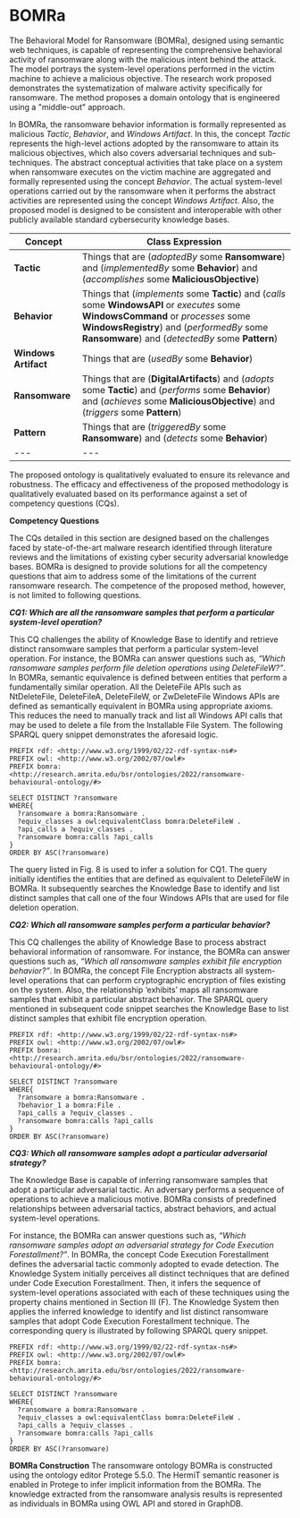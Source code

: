 # BOMRa
The Behavioral Model for Ransomware (BOMRa), designed using semantic web techniques, is capable of representing the comprehensive behavioral activity of ransomware along with the malicious intent behind the attack. The model portrays the system-level operations performed in the victim machine to achieve a malicious objective. The research work proposed demonstrates the systematization of malware activity specifically for ransomware. The method proposes a domain ontology that is engineered using a "middle-out" approach. 

In BOMRa, the ransomware behavior information is formally represented as malicious *Tactic*, *Behavior*, and *Windows Artifact*. In this, the concept *Tactic* represents the high-level actions adopted by the ransomware to attain its malicious objectives, which also covers adversarial techniques and sub-techniques. The abstract conceptual activities that take place on a system when ransomware executes on the victim machine are aggregated and formally represented using the concept *Behavior*. The actual system-level operations carried out by the ransomware when it performs the abstract activities are represented using the concept *Windows Artifact*. Also, the proposed model is designed to be consistent and interoperable with other publicly available standard cybersecurity knowledge bases.

|Concept|Class Expression|
|---|---|
|**Tactic**|Things that are (_adoptedBy_ some **Ransomware**) and (_implementedBy_ some **Behavior**) and (_accomplishes_ some **MaliciousObjective**)|
|**Behavior**|Things that (_implements_ some **Tactic**) and (_calls_ some **WindowsAPI** or _executes_ some **WindowsCommand** or _processes_ some **WindowsRegistry**) and (_performedBy_ some **Ransomware**) and (_detectedBy_ some **Pattern**)|
|**Windows Artifact**|Things that are (_usedBy_ some **Behavior**)|
|**Ransomware**|Things that are (**DigitalArtifacts**) and (_adopts_ some **Tactic**) and (_performs_ some **Behavior**) and (_achieves_ some **MaliciousObjective**) and (_triggers_ some **Pattern**)|
|**Pattern**|Things that are (_triggeredBy_ some **Ransomware**) and (_detects_ some **Behavior**)|
|---|---|

The proposed ontology is qualitatively evaluated to ensure its relevance and robustness. The efficacy and effectiveness of the proposed methodology is qualitatively evaluated based on its performance against a set of competency questions (CQs). 

**Competency Questions**

The	CQs detailed in this section are designed based on the challenges faced by state-of-the-art malware research identified through literature reviews and the limitations of existing cyber security adversarial knowledge bases. BOMRa is designed to provide solutions for all the competency questions that aim to address some of the limitations of the current ransomware research. The competence of the proposed method, however, is not limited to following questions.

**_CQ1: Which are all the ransomware samples that perform a particular system-level operation?_**

This CQ challenges the ability of Knowledge Base to identify and retrieve distinct ransomware samples that perform a particular system-level operation. For instance, the BOMRa can answer questions such as, _“Which ransomware samples perform file deletion operations using DeleteFileW?”_. In BOMRa, semantic equivalence is defined between entities that perform a fundamentally similar operation. All the DeleteFile APIs such as NtDeleteFile, DeleteFileA, DeleteFileW, or ZwDeleteFile Windows APIs are defined as semantically equivalent in BOMRa using appropriate axioms. This reduces the need to manually track and list all Windows API calls that may be used to delete a file from the Installable File System. The following SPARQL query snippet demonstrates the aforesaid logic.

```sparql
PREFIX rdf: <http://www.w3.org/1999/02/22-rdf-syntax-ns#>
PREFIX owl: <http://www.w3.org/2002/07/owl#>
PREFIX bomra: <http://research.amrita.edu/bsr/ontologies/2022/ransomware-behavioural-ontology/#>

SELECT DISTINCT ?ransomware
WHERE{
  ?ransomware a bomra:Ransomware .
  ?equiv_classes a owl:equivalentClass bomra:DeleteFileW .
  ?api_calls a ?equiv_classes .
  ?ransomware bomra:calls ?api_calls
}
ORDER BY ASC(?ransomware)
```

The query listed in Fig. 8 is used to infer a solution for CQ1. The query initially identifies the entities that are defined as equivalent to DeleteFileW in BOMRa. It subsequently searches the Knowledge Base to identify and list distinct samples that call one of the four Windows APIs that are used for file deletion operation.

**_CQ2: Which all ransomware samples perform a particular behavior?_**

This CQ challenges the ability of Knowledge Base to process abstract behavioral information of ransomware. For instance, the BOMRa can answer questions such as, _“Which all ransomware samples exhibit file encryption behavior?”_. In BOMRa, the concept File Encryption abstracts all system-level operations that can perform cryptographic encryption of files existing on the system. Also, the relationship ‘exhibits’ maps all ransomware samples that exhibit a particular abstract behavior. The SPARQL query mentioned in subsequent code snippet searches the Knowledge Base to list distinct samples that exhibit file encryption operation.

```sparql
PREFIX rdf: <http://www.w3.org/1999/02/22-rdf-syntax-ns#>
PREFIX owl: <http://www.w3.org/2002/07/owl#>
PREFIX bomra: <http://research.amrita.edu/bsr/ontologies/2022/ransomware-behavioural-ontology/#>

SELECT DISTINCT ?ransomware
WHERE{
  ?ransomware a bomra:Ransomware .
  ?behavior_1 a bomra:File .
  ?api_calls a ?equiv_classes .
  ?ransomware bomra:calls ?api_calls
}
ORDER BY ASC(?ransomware)
```

**_CQ3: Which all ransomware samples adopt a particular adversarial strategy?_**

The Knowledge Base is capable of inferring ransomware samples that adopt a particular adversarial tactic. An adversary performs a sequence of operations to achieve a malicious motive. BOMRa consists of predefined relationships between adversarial tactics, abstract behaviors, and actual system-level operations. 

For instance, the BOMRa can answer questions such as, _“Which ransomware samples adopt an adversarial strategy for Code Execution Forestallment?”_. In BOMRa, the concept Code Execution Forestallment defines the adversarial tactic commonly adopted to evade detection. The Knowledge System initially perceives all distinct techniques that are defined under Code Execution Forestallment. Then, it infers the sequence of system-level operations associated with each of these techniques using the property chains mentioned in Section III (F). The Knowledge System then applies the inferred knowledge to identify and list distinct ransomware samples that adopt Code Execution Forestallment technique. The corresponding query is illustrated by following SPARQL query snippet.

```sparql
PREFIX rdf: <http://www.w3.org/1999/02/22-rdf-syntax-ns#>
PREFIX owl: <http://www.w3.org/2002/07/owl#>
PREFIX bomra: <http://research.amrita.edu/bsr/ontologies/2022/ransomware-behavioural-ontology/#>

SELECT DISTINCT ?ransomware
WHERE{
  ?ransomware a bomra:Ransomware .
  ?equiv_classes a owl:equivalentClass bomra:DeleteFileW .
  ?api_calls a ?equiv_classes .
  ?ransomware bomra:calls ?api_calls
}
ORDER BY ASC(?ransomware)
```


**BOMRa Construction**
The ransomware ontology BOMRa is constructed using the ontology editor Protege 5.5.0. The HermiT semantic reasoner is enabled in Protege to infer implicit information from the BOMRa. The knowledge extracted from the ransomware analysis results is represented as individuals in BOMRa using OWL API and stored in GraphDB.
